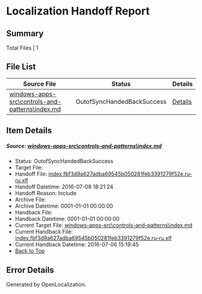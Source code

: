 # <a name='report-top'></a> Localization Handoff Report

## Summary
 Total Files | 1

## File List
 Source File | Status | Details 
 ----------- | ------ | ------- 
 [windows-apps-src\controls-and-patterns\index.md](https://github.com/Microsoft/windows-apps/blob/7c45a464be250e210df48d3fdef35f00d77e16d5/windows-apps-src/controls-and-patterns/index.md) | OutofSyncHandedBackSuccess | [Details](#23fdd3513d11a0fa0171e50fe71d49c8e3db73761903)

## Item Details
##### <a name='23fdd3513d11a0fa0171e50fe71d49c8e3db73761903'></a> Source: [windows-apps-src\controls-and-patterns\index.md](https://github.com/Microsoft/windows-apps/blob/7c45a464be250e210df48d3fdef35f00d77e16d5/windows-apps-src/controls-and-patterns/index.md)
* Status: OutofSyncHandedBackSuccess
* Target File: 
* Handoff File: [index.fbf3d9a627adba69545b050281feb3391279f52e.ru-ru.xlf](https://github.com/Microsoft/WDG.handoff/blob/47b6f53bd1cf9529f89c0f46183b5dcfd542ccbb/ol-handoff/Microsoft/windows-apps.ru-ru/master/index.fbf3d9a627adba69545b050281feb3391279f52e.ru-ru.xlf)
* Handoff Datetime: 2016-07-08 18:21:24
* Handoff Reason: Include
* Archive File: 
* Archive Datetime: 0001-01-01 00:00:00
* Handback File: 
* Handback Datetime: 0001-01-01 00:00:00
* Current Target File: [windows-apps-src\controls-and-patterns\index.md](https://github.com/Microsoft/windows-apps.ru-ru/blob/93f7daed53c2f646ab9c83858aa28237022d818d/windows-apps-src/controls-and-patterns/index.md)
* Current Handback File: [index.fbf3d9a627adba69545b050281feb3391279f52e.ru-ru.xlf](https://github.com/Microsoft/WDG.handback/blob/d3d0e23c0b6ca1c844ba3c34aead5291de8d3362/ol-handback/Microsoft/windows-apps.ru-ru/master/index.fbf3d9a627adba69545b050281feb3391279f52e.ru-ru.xlf)
* Current Handback Datetime: 2016-07-06 15:19:45
* [Back to Top](#report-top)


## Error Details

Generated by OpenLocalization.

